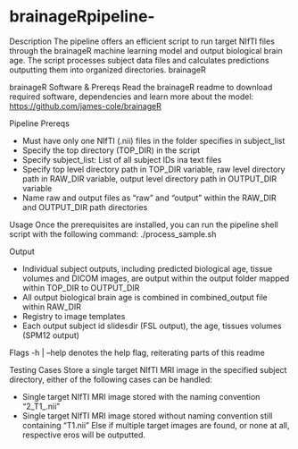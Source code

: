 # brainageRpipeline-
Description 
The pipeline offers an efficient script to run target NIfTI files through the brainageR machine learning model and output biological brain age. The script processes subject data files and calculates predictions outputting them into organized directories. 
brainageR 


brainageR Software & Prereqs 
Read the brainageR readme to download required software, dependencies and learn more about the model: 
https://github.com/james-cole/brainageR


Pipeline Prereqs
- Must have only one NIfTI (.nii) files in the folder specifies in subject_list 
- Specify the top directory (TOP_DIR) in the script 
- Specify subject_list: List of all subject IDs ina  text files 
- Specify top level directory path in TOP_DIR variable, raw level directory path in RAW_DIR variable, output level directory path in OUTPUT_DIR variable 
- Name raw and output files as “raw” and “output” within the RAW_DIR and OUTPUT_DIR path directories

Usage 
Once the prerequisites are installed, you can run the pipeline shell script with the following command: 
./process_sample.sh 


Output 
- Individual subject outputs, including predicted biological age, tissue volumes and DICOM images, are output within the output folder mapped within TOP_DIR to OUTPUT_DIR 
- All output biological brain age is combined in combined_output file within RAW_DIR
- Registry to image templates 
- Each output subject id slidesdir (FSL output), the age, tissues volumes (SPM12 output)

  
Flags 
-h | –help denotes the help flag, reiterating parts of this readme 


Testing Cases
Store a single target NIfTI MRI image in the specified subject directory, either of the following cases can be handled: 
- Single target NIfTI MRI image stored with the naming convention “2_T1_.nii” 
- Single target NIfTI MRI image stored without naming convention still containing “T1.nii”
Else if multiple target images are found, or none at all, respective eros will be outputted. 
